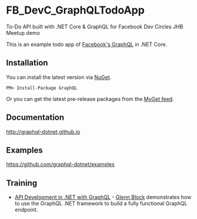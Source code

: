 # FB_DevC_GraphQLTodoApp
To-Do API built with .NET Core &amp; GraphQL for Facebook Dev Circles JHB Meetup demo

This is an example todo app of [Facebook's GraphQL](https://github.com/facebook/graphql) in .NET Core.

## Installation

You can install the latest version via [NuGet](https://www.nuget.org/packages/GraphQL/).

```
PM> Install-Package GraphQL
```

Or you can get the latest pre-release packages from the [MyGet feed](https://www.myget.org/F/graphql-dotnet/api/v3/index.json).


## Documentation

http://graphql-dotnet.github.io

## Examples

https://github.com/graphql-dotnet/examples

## Training

* [API Development in .NET with GraphQL](https://www.lynda.com/NET-tutorials/API-Development-NET-GraphQL/664823-2.html) - [Glenn Block](https://twitter.com/gblock) demonstrates how to use the GraphQL .NET framework to build a fully functional GraphQL endpoint.
